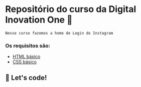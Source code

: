 # Repositório do curso da Digital Inovation One 🚀
    Nesse curso fazemos a home de Login do Instagram
### Os requisitos são:

* [HTML básico](https://www.w3schools.com/html/)
* [CSS básico](https://developer.mozilla.org/pt-BR/docs/Web/CSS)

## 🚀 Let's code! 
